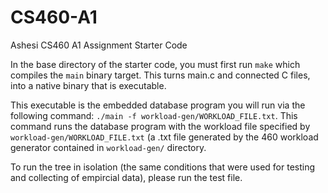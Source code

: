 # CS460-A1
Ashesi CS460 A1 Assignment Starter Code

In the base directory of the starter code, you must first run `make` which compiles the `main` binary target. 
This turns main.c and connected C files, into a native binary that is executable. 

This executable is the embedded database program you will run via the following command:
`./main -f workload-gen/WORKLOAD_FILE.txt`.
This command runs the database program with the workload file specified by `workload-gen/WORKLOAD_FILE.txt` (a .txt file generated by the 460 workload generator contained in `workload-gen/` directory.

To run the tree in isolation (the same conditions that were used for testing and collecting of empircial data), please run the test file.